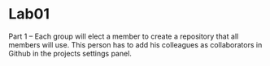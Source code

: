 # Lab01
Part 1 – Each group will elect a member to create a repository that all members will use. This person has to add his colleagues as collaborators in Github in the projects settings panel.
